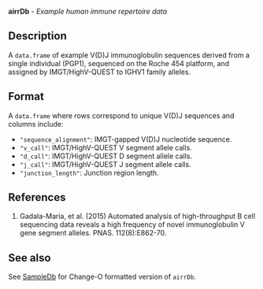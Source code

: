 **airrDb** - *Example human immune repertoire data*

Description
--------------------

A `data.frame` of example V(D)J immunoglobulin sequences derived from a 
single individual (PGP1), sequenced on the Roche 454 platform, and assigned by
IMGT/HighV-QUEST to IGHV1 family alleles.




Format
-------------------
A `data.frame` where rows correspond to unique V(D)J sequences and
columns include:

+  `"sequence_alignment"`: IMGT-gapped V(D)J nucleotide sequence.
+  `"v_call"`: IMGT/HighV-QUEST V segment allele calls.
+  `"d_call"`: IMGT/HighV-QUEST D segment allele calls.
+  `"j_call"`: IMGT/HighV-QUEST J segment allele calls.
+  `"junction_length"`: Junction region length.


References
-------------------


1.  Gadala-Maria, et al. (2015) Automated analysis of high-throughput B cell 
sequencing data reveals a high frequency of novel immunoglobulin V gene 
segment alleles. PNAS. 112(8):E862-70.





See also
-------------------

See [SampleDb](SampleDb.md) for Change-O formatted version of `airrDb`.



